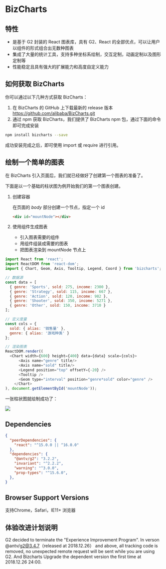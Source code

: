 
# BizCharts

## 特性
- 是基于 G2 封装的 React 图表库，具有 G2、React 的全部优点，可以让用户以组件的形式组合出无数种图表
- 集成了大量的统计工具，支持多种坐标系绘制，交互定制，动画定制以及图形定制等
- 性能稳定且具有强大的扩展能力和高度自定义能力

## 如何获取 BizCharts

你可以通过以下几种方式获取 BizCharts：
1. 在 BizCharts 的 GitHub 上下载最新的 release 版本 https://github.com/alibaba/BizCharts.git
2. 通过 npm 获取 BizCharts，我们提供了 BizCharts npm 包，通过下面的命令即可完成安装

```bash
npm install bizcharts --save
```

成功安装完成之后，即可使用 import 或 require 进行引用。

## 绘制一个简单的图表

在 BizCharts 引入页面后，我们就已经做好了创建第一个图表的准备了。

下面是以一个基础的柱状图为例开始我们的第一个图表创建。

1. 创建容器

	在页面的 *body* 部分创建一个节点，指定一个 id

	```html
	<div id="mountNode"></div>
	```

2. 使用组件生成图表

	- 引入图表需要的组件
	- 用组件组装成需要的图表
	- 把图表渲染到 mountNode 节点上

```js
import React from 'react';
import ReactDOM from 'react-dom';
import { Chart, Geom, Axis, Tooltip, Legend, Coord } from 'bizcharts';

// 数据源
const data = [
  { genre: 'Sports', sold: 275, income: 2300 },
  { genre: 'Strategy', sold: 115, income: 667 },
  { genre: 'Action', sold: 120, income: 982 },
  { genre: 'Shooter', sold: 350, income: 5271 },
  { genre: 'Other', sold: 150, income: 3710 }
];

// 定义度量
const cols = {
  sold: { alias: '销售量' },
  genre: { alias: '游戏种类' }
};

// 渲染图表
ReactDOM.render((
  <Chart width={600} height={400} data={data} scale={cols}>
      <Axis name="genre" title/>
      <Axis name="sold" title/>
      <Legend position="top" offsetY={-20} />
      <Tooltip />
      <Geom type="interval" position="genre*sold" color="genre" />
    </Chart>
), document.getElementById('mountNode'));

```

一张柱状图就绘制成功了：

![](https://img.alicdn.com/tps/TB1PVaoPFXXXXcSaXXXXXXXXXXX-519-401.png)

## Dependencies

```json
{
  "peerDependencies": {
    "react": "^15.0.0 || ^16.0.0"
  },
  "dependencies": {
    "@antv/g2": "3.2.2",
    "invariant": "^2.2.2",
    "warning": "^3.0.0",
    "prop-types": "^15.6.0",
  },
}
```

## Browser Support Versions
支持Chrome，Safari，IE11+ 浏览器



## 体验改进计划说明
G2 decided to terminate the "Experience Improvement Program". In verson @antv/g2@3.4.7（released at 2018.12.26） and above, all tracking code is removed, no unexpected remote request will be sent while you are using G2. And Bizcharts Upgrade the dependent version the first time at 2018.12.26 24:00.
